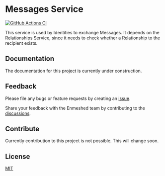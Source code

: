 # Messages Service

[![GitHub Actions CI](https://github.com/nmshd/bkb-messages/workflows/Publish/badge.svg)](https://github.com/nmshd/bkb-messages/actions?query=workflow%3APublish)

This service is used by Identities to exchange Messages. It depends on the Relationships Service, since it needs to check whether a Relationship to the recipient exists.

## Documentation

The documentation for this project is currently under construction.

## Feedback

Please file any bugs or feature requests by creating an [issue](https://github.com/nmshd/feedback/issues).

Share your feedback with the Enmeshed team by contributing to the [discussions](https://github.com/nmshd/feedback/discussions).

## Contribute

Currently contribution to this project is not possible. This will change soon.

## License

[MIT](LICENSE)
